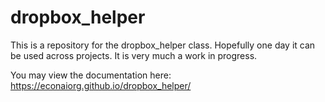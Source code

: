 # dropbox_helper

This is a repository for the dropbox_helper class. Hopefully one day it can be used across projects. It is very much a work in progress.



You may view the documentation here: https://econaiorg.github.io/dropbox_helper/
